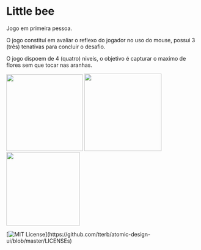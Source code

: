 
# Little bee

Jogo em primeira pessoa.

O jogo constituí em avaliar o reflexo do jogador no uso do mouse, possui 3 (três) tenativas para
concluir o desafio.

O jogo dispoem de 4 (quatro) niveis, o objetivo é capturar o maximo de flores sem que tocar nas aranhas.







<div>
    <img src="https://raw.githubusercontent.com/git-cardoso/game-littleBee/main/tela_inicial.png" width="200"/>
  
 <img src="https://raw.githubusercontent.com/git-cardoso/game-littleBee/main/game.png" width="202" />
  
   <img src="https://raw.githubusercontent.com/git-cardoso/game-littleBee/main/gameover.png" width="192" />
</div>










[![MIT License](https://img.shields.io/apm/l/atomic-design-ui.svg?)](https://github.com/tterb/atomic-design-ui/blob/master/LICENSEs)
  


